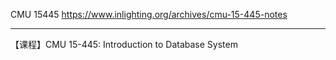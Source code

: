 CMU 15445
https://www.inlighting.org/archives/cmu-15-445-notes

---

【课程】CMU 15-445: Introduction to Database System
